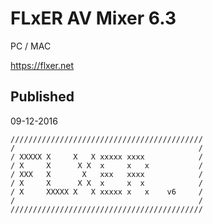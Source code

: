 FLxER AV Mixer 6.3
=============
PC / MAC

https://flxer.net

Published
------------
09-12-2016

```
///////////////////////////////////////////
/                                         /
/ XXXXX X     X   X xxxxx xxxx            /
/ X     X      X X  x     x   x           /
/ XXX   X       X   xxx   xxxx            /
/ X     X      X X  x     x  x            /
/ X     XXXXX X   X xxxxx x   x    v6     /
/                                         /
///////////////////////////////////////////
```


